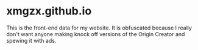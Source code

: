 # xmgzx.github.io

This is the front-end data for my website. It is obfuscated because I really don't want anyone making knock off versions of the Origin Creator and spewing it with ads.
